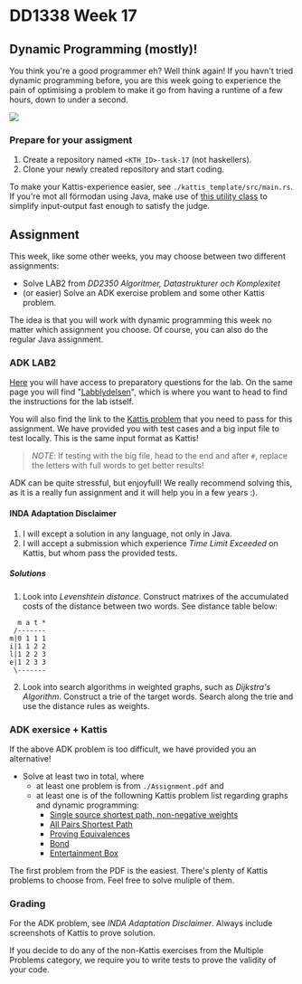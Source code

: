 # DD1338 Week 17

## Dynamic Programming (mostly)! 

You think you're a good programmer eh? Well think again! If you havn't tried dynamic programming before, you are this week going to experience the pain of optimising a problem to make it go from having a runtime of a few hours, down to under a second.

![](https://external-content.duckduckgo.com/iu/?u=https%3A%2F%2Fi.redd.it%2Foy8znwiq1b111.png&f=1&nofb=1)

### Prepare for your assigment

1) Create a repository named `<KTH_ID>-task-17` (not haskellers).
2) Clone your newly created repository and start coding. 

To make your Kattis-experience easier, see `./kattis_template/src/main.rs`. If you're mot all förmodan using Java, make use of [this utility class](https://open.Kattis.com/download/Kattio.java?1a0093=) to simplify input-output fast enough to satisfy the judge.

## Assignment
This week, like some other weeks, you may choose between two different assignments:

- Solve LAB2 from _DD2350 Algoritmer, Datastrukturer och Komplexitet_
- (or easier) Solve an ADK exercise problem and some other Kattis problem.

The idea is that you will work with dynamic programming this week no matter which assignment you choose. Of course, you can also do the regular Java assignment.

### ADK LAB2
[Here](https://kth.instructure.com/courses/21037/assignments/124042) you will have access to preparatory questions for the lab. On the same page you will find "[Labblydelsen](https://kth.instructure.com/courses/21037/assignments/124028)", which is where you want to head to find the instructions for the lab istself.

You will also find the link to the [Kattis problem](https://kth.kattis.com/problems/kth.adk.spelling) that you need to pass for this assignment. We have provided you with test cases and a big input file to test locally. This is the same input format as Kattis!

>*NOTE*: If testing with the big file, head to the end and after `#`, replace the letters with full words to get better results!

ADK can be quite stressful, but enjoyfull! We really recommend solving this, as it is a really fun assignment and it will help you in a few years :). 

#### INDA Adaptation Disclaimer
1) I will except a solution in any language, not only in Java.
2) I will accept a submission which experience _Time Limit Exceeded_ on Kattis, but whom pass the provided tests.

##### Solutions
1) Look into _Levenshtein distance_. Construct matrixes of the accumulated costs of the distance between two words. See distance table below:
```
  m a t *
 /-------
m|0 1 1 1
i|1 1 2 2
l|1 2 2 3
e|1 2 3 3
 \-------
```
2) Look into search algorithms in weighted graphs, such as _Dijkstra's Algorithm_. Construct a trie of the target words. Search along the trie and use the distance rules as weights.

### ADK exersice + Kattis

If the above ADK problem is too difficult, we have provided you an alternative!

- Solve at least two in total, where
    - at least one problem is from `./Assignment.pdf` and
    - at least one is of the followning Kattis problem list regarding graphs and dynamic programming:
      - [Single source shortest path, non-negative weights](https://open.kattis.com/problems/shortestpath1)
      - [All Pairs Shortest Path](https://open.kattis.com/problems/allpairspath)
      - [Proving Equivalences](https://open.kattis.com/problems/equivalences)
      - [Bond](https://open.kattis.com/problems/bond)
      - [Entertainment Box](https://open.kattis.com/problems/entertainmentbox)

The first problem from the PDF is the easiest. There's plenty of Kattis problems to choose from. Feel free to solve muliple of them.

### Grading

For the ADK problem, see _INDA Adaptation Disclaimer_. Always include screenshots of Kattis to prove solution.

If you decide to do any of the non-Kattis exercises from the Multiple Problems category, we require you to write tests to prove the validity of your code.
